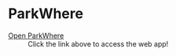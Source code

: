 # ParkWhere
<dl>
  <dt><a href="parkwhere.netlify.app">Open ParkWhere</a></dt>
  <dd>Click the link above to access the web app! </dd>
</dl>
